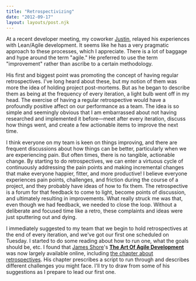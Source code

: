 ```yaml
---
title: "Retrospectivizing"
date: "2012-09-17"
layout: layouts/post.njk
---
```


At a recent developer meeting, my coworker
[Justin](http://twitter.com/justinpihony), relayed his experiences with
Lean/Agile development. It seems like he has a very pragmatic approach to these
processes, which I appreciate. There is a lot of baggage and hype around the
term "agile." He preferred to use the term "improvement" rather than ascribe to
a certain methodology.

His first and biggest point was promoting the concept of having regular
retrospectives. I've long heard about these, but my notion of them was more the
idea of holding project post-mortems. But as he began to describe them as being
at the frequency of every iteration, a light bulb went off in my head. The
exercise of having a regular retrospective would have a profoundly positive
affect on our performance as a team. The idea is so simple and seemingly obvious
that I am embarrassed about not having researched and implemented it before—meet
after every iteration, discuss how things went, and create a few actionable
items to improve the next time.

I think everyone on my team is keen on things improving, and there are frequent
discussions about how things can be better, particularly when we are
experiencing pain. But often times, there is no tangible, actionable change. By
starting to do retrospectives, we can enter a virtuous cycle of continuously
addressing the pain points and making incremental changes that make everyone
happier, fitter, and more productive! I believe everyone experiences pain
points, challenges, and friction during the course of a project, and they
probably have ideas of how to fix them. The retrospective is a forum for that
feedback to come to light, become points of discussion, and ultimately resulting
in improvements. What really struck me was that, even though we had feedback, we
needed to close the loop. Without a deliberate and focused time like a retro,
these complaints and ideas were just sputtering out and dying.

I immediately suggested to my team that we begin to hold retrospectives at the
end of every iteration, and we've got our first one scheduled on Tuesday. I
started to do some reading about how to run one, what the goals should be, etc.
I found that [James Shore](http://jamesshore.com/)'s
[**The Art Of Agile Development**](http://jamesshore.com/Agile-Book) was now
largely available online, including
[the chapter about retrospectives](http://jamesshore.com/Agile-Book/retrospectives.html).
His chapter prescribes a script to run through and describes different
challenges you might face. I'll try to draw from some of his suggestions as I
prepare to lead our first one.
